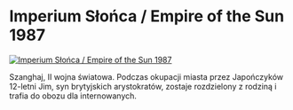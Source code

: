 Imperium Słońca / Empire of the Sun 1987 
=============
[![Imperium Słońca / Empire of the Sun 1987 ](http://vidos.pl/images/player.gif)](http://vidos.pl/imperium-slonca-empire-of-the-sun-1987)

 Szanghaj, II wojna światowa. Podczas okupacji miasta przez Japończyków 12-letni Jim, syn brytyjskich arystokratów, zostaje rozdzielony z rodziną i trafia do obozu dla internowanych.
